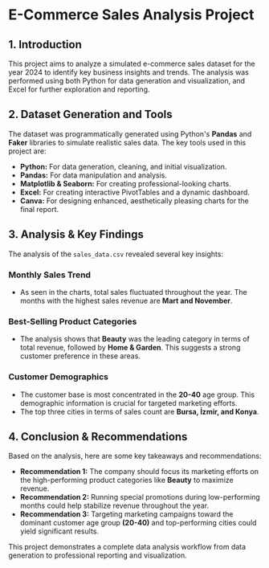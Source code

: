 # E-Commerce Sales Analysis Project

## 1. Introduction

This project aims to analyze a simulated e-commerce sales dataset for the year 2024 to identify key business insights and trends. The analysis was performed using both Python for data generation and visualization, and Excel for further exploration and reporting.

## 2. Dataset Generation and Tools

The dataset was programmatically generated using Python's **Pandas** and **Faker** libraries to simulate realistic sales data. The key tools used in this project are:
* **Python:** For data generation, cleaning, and initial visualization.
* **Pandas:** For data manipulation and analysis.
* **Matplotlib & Seaborn:** For creating professional-looking charts.
* **Excel:** For creating interactive PivotTables and a dynamic dashboard.
* **Canva:** For designing enhanced, aesthetically pleasing charts for the final report.

## 3. Analysis & Key Findings

The analysis of the `sales_data.csv` revealed several key insights:

### Monthly Sales Trend

* As seen in the charts, total sales fluctuated throughout the year. The months with the highest sales revenue are **Mart and November**.

### Best-Selling Product Categories

* The analysis shows that **Beauty** was the leading category in terms of total revenue, followed by **Home & Garden**. This suggests a strong customer preference in these areas.

### Customer Demographics

* The customer base is most concentrated in the **20-40** age group. This demographic information is crucial for targeted marketing efforts.
* The top three cities in terms of sales count are **Bursa, İzmir, and Konya**.

## 4. Conclusion & Recommendations

Based on the analysis, here are some key takeaways and recommendations:
* **Recommendation 1:** The company should focus its marketing efforts on the high-performing product categories like **Beauty** to maximize revenue.
* **Recommendation 2:** Running special promotions during low-performing months could help stabilize revenue throughout the year.
* **Recommendation 3:** Targeting marketing campaigns toward the dominant customer age group **(20-40)** and top-performing cities could yield significant results.

This project demonstrates a complete data analysis workflow from data generation to professional reporting and visualization.